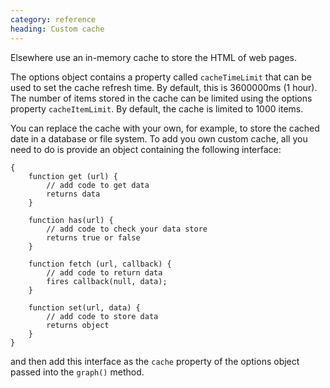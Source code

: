 ```yaml
--- 
category: reference
heading: Custom cache
---
```


Elsewhere use an in-memory cache to store the HTML of web pages.

The options object contains a property called `cacheTimeLimit` that can be used to set the cache refresh time. By default, this is 3600000ms (1 hour). The number of items stored in the cache can be limited using the options property `cacheItemLimit`. By default, the cache is limited to 1000 items.

You can replace the cache with your own, for example, to store the cached date in a database or file system. To add you own custom cache, all you need to do is provide an object containing the following interface:

    {
        function get (url) {
            // add code to get data
            returns data
        }

        function has(url) {
            // add code to check your data store
            returns true or false
        }

        function fetch (url, callback) {
            // add code to return data
            fires callback(null, data);
        }

        function set(url, data) {
            // add code to store data
            returns object
        }
    }

and then add this interface as the `cache` property of the options object passed into the `graph()` method.
